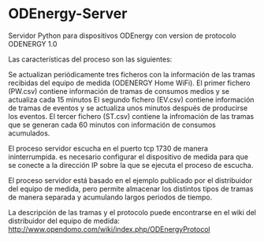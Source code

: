 # ODEnergy-Server
Servidor Python para dispositivos ODEnergy con version de protocolo ODENERGY 1.0

Las características del proceso son las siguientes:

Se actualizan periódicamente tres ficheros con la información de las tramas recibidas del equipo de medida (ODENERGY Home WiFi).
El primer fichero (PW.csv) contiene información de tramas de consumos medios y se actualiza cada 15 minutos
El segundo fichero (EV.csv) contiene información de tramas de eventos y se actualiza unos minutos después de producirse los eventos.
El tercer fichero (ST.csv) contiene la infromación de las tramas que se generan cada 60 minutos con información de consumos acumulados.

El proceso servidor escucha en el puerto tcp 1730 de manera ininterrumpida. es necesario configurar el dispositivo de medida para que se conecte a la dirección IP sobre la que se ejecuta el proceso de escucha.

El proceso servidor está basado en el ejemplo publicado por el distribuidor del equipo de medida, pero permite almacenar los distintos tipos de tramas de manera separada y acumulando largos periodos de tiempo.

La descripción de las tramas y el protocolo puede encontrarse en el wiki del distribuidor del equipo de medida:
http://www.opendomo.com/wiki/index.php/ODEnergyProtocol


